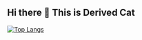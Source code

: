 ## Hi there 👋 This is Derived Cat


[![Top Langs](https://github-readme-stats.vercel.app/api/top-langs/?username=hooyuser&size_weight=0.5&count_weight=0.5&langs_count=8&theme=catppuccin_latte)](https://github.com/hooyuser/github-readme-stats)

<!--
**hooyuser/hooyuser** is a ✨ _special_ ✨ repository because its `README.md` (this file) appears on your GitHub profile.

Here are some ideas to get you started:

- 🔭 I’m currently working on ...
- 🌱 I’m currently learning ...
- 👯 I’m looking to collaborate on ...
- 🤔 I’m looking for help with ...
- 💬 Ask me about ...
- 📫 How to reach me: ...
- 😄 Pronouns: ...
- ⚡ Fun fact: ...
-->
